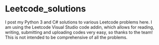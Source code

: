 ﻿# Leetcode_solutions
I post my Python 3 and C# solutions to various Leetcode problems here.
I am using the Leetcode Visual Studio code addin, which allows for reading, writing, submitting and uploading codes very easy, so thanks to the team!
This is not intended to be comprehensive of all the problems.
